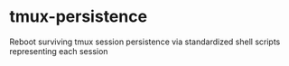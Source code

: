 tmux-persistence
================

Reboot surviving tmux session persistence via standardized shell scripts representing each session
